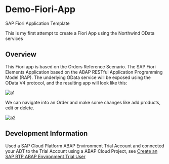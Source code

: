 # Demo-Fiori-App
SAP Fiori Application Template

This is my first attempt to create a Fiori App using the Northwind OData services

## Overview
This Fiori app is based on the Orders Reference Scenario.
The SAP Fiori Elements Application based on the ABAP RESTful Application Programming Model (RAP). The underlying OData service will be exposed using the OData V4 protocol, and the resulting app will look like this:

![a1](https://user-images.githubusercontent.com/88145246/158618160-a3aaf772-4780-47fd-b2a7-45b1a2788f77.png)

We can navigate into an Order and make some changes like add products, edit or delete.

![a2](https://user-images.githubusercontent.com/88145246/158618979-2728a22c-7fac-45be-8dfa-838a26db5764.png)

## Development Information
Used a SAP Cloud Platform ABAP Environment Trial Account and connected your ADT to the Trial Account using a ABAP Cloud Project, see [Create an SAP BTP ABAP Environment Trial User](https://developers.sap.com/tutorials/abap-environment-trial-onboarding.html)
